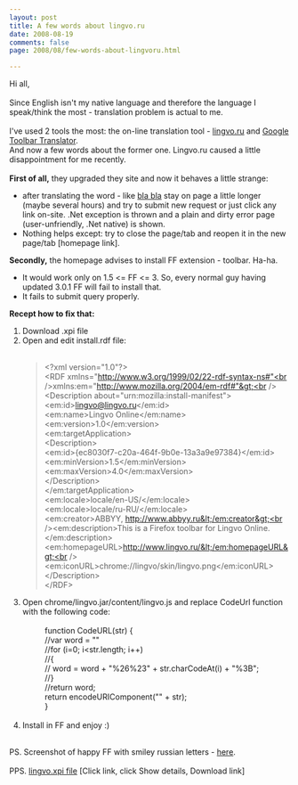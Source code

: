 ```yaml
---
layout: post
title: A few words about lingvo.ru
date: 2008-08-19
comments: false
page: 2008/08/few-words-about-lingvoru.html

---
```


Hi all,<br /><br />Since English isn't my native language and therefore the language I speak/think the most - translation problem is actual to me.<br /><br />I've used 2 tools the most: the on-line translation tool - <a href="http://www.abbyyonline.ru/default.aspx">lingvo.ru</a> and <a href="http://www.google.com/support/toolbar/bin/static.py?page=features.html">Google Toolbar Translator</a>.<br />And now a few words about the former one. Lingvo.ru caused a little disappointment for me recently.<br /><br /><span style="font-weight: bold;">First of all,</span> they upgraded they site and now it behaves a little strange:<br /><ul><li>after translating the word - like <a href="http://www.abbyyonline.ru/translate.aspx?Ln=1&amp;words=bla+bla">bla bla</a> stay on page a little longer (maybe several hours) and try to submit new request or just click any link on-site. .Net exception is thrown and a plain and dirty error page (user-unfriendly, .Net native) is shown.</li><li>Nothing helps except: try to close the page/tab and reopen it in the new page/tab [homepage link].</li></ul><span style="font-weight: bold;">Secondly,</span> the homepage advises to install FF extension - toolbar. Ha-ha.<br /><ul><li>It would work only on 1.5 <= FF <= 3. So, every normal guy having updated 3.0.1 FF will fail to install that.</li><li>It fails to submit query properly.</li></ul><span style="font-weight: bold;">Recept how to fix that:</span><br /><ol><li>Download .xpi file</li><li>Open and edit install.rdf file:<br /><br /><blockquote>&lt;?xml version="1.0"?&gt;<br />&lt;RDF xmlns="http://www.w3.org/1999/02/22-rdf-syntax-ns#"<br />xmlns:em="http://www.mozilla.org/2004/em-rdf#"&gt;<br />&lt;Description about="urn:mozilla:install-manifest"&gt;<br />&lt;em:id&gt;lingvo@lingvo.ru&lt;/em:id&gt;<br />&lt;em:name&gt;Lingvo Online&lt;/em:name&gt;<br />&lt;em:version&gt;1.0&lt;/em:version&gt;<br />&lt;em:targetApplication&gt;<br /> &lt;Description&gt;<br />   &lt;em:id&gt;{ec8030f7-c20a-464f-9b0e-13a3a9e97384}&lt;/em:id&gt;<br />   &lt;em:minVersion&gt;1.5&lt;/em:minVersion&gt;<br />   &lt;em:maxVersion&gt;4.0&lt;/em:maxVersion&gt;<br /> &lt;/Description&gt;<br />&lt;/em:targetApplication&gt;<br />&lt;em:locale&gt;locale/en-US/&lt;/em:locale&gt;<br />&lt;em:locale&gt;locale/ru-RU/&lt;/em:locale&gt;<br />&lt;em:creator&gt;ABBYY, http://www.abbyy.ru&lt;/em:creator&gt;<br />&lt;em:description&gt;This is a Firefox toolbar for Lingvo Online.&lt;/em:description&gt;<br />&lt;em:homepageURL&gt;http://www.lingvo.ru/&lt;/em:homepageURL&gt;<br />&lt;em:iconURL&gt;chrome://lingvo/skin/lingvo.png&lt;/em:iconURL&gt;<br />&lt;/Description&gt;<br />&lt;/RDF&gt;<br /></blockquote></li><li>Open chrome/lingvo.jar/content/lingvo.js and replace CodeUrl function with the following code:<br /><br /><div style="margin-left: 40px;">function CodeURL(str) {<br />//var word = ""<br />//for (i=0; i&lt;str.length; i++)<br />//{<br />//    word = word + "%26%23" + str.charCodeAt(i) + "%3B";<br />//}<br />//return word;<br />    return encodeURIComponent("" + str);<br />}<br /></div><br /></li><li>Install in FF and enjoy  :)</li></ol><br />PS. Screenshot of happy FF with smiley russian letters - <a href="http://screencast.com/t/goheJuDy">here</a>.<br /><br />PPS. <a href="http://www.screencast.com/t/qifKpGVuqo">lingvo.xpi file</a> [Click link, click Show details, Download link]
